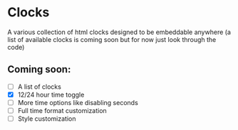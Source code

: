 # Clocks
A various collection of html clocks designed to be embeddable anywhere (a list of available clocks is coming soon but for now just look through the code)

## Coming soon:
- [ ] A list of clocks
- [X] 12/24 hour time toggle
- [ ] More time options like disabling seconds
- [ ] Full time format customization
- [ ] Style customization
